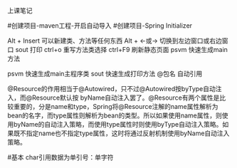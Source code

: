 上课笔记

#创建项目-maven工程-开启自动导入
#创建项目-Spring Initializer

Alt + Insert 	可以新建类、方法等任何东西
Alt + ←或→ 	切换到左边窗口或右边窗口
sout  打印
ctrl+o   重写方法类选择
ctrl+F9  刷新静态页面
psvm    快速生成main方法

psvm  快速生成main主程序类
sout 快速生成打印方法
@包名   自动引用

@Resource的作用相当于@Autowired，只不过@Autowired按byType自动注入，而@Resource默认按  byName自动注入罢了。@Resource有两个属性是比较重要的，分是name和type，Spring将@Resource注解的name属性解析为bean的名字，而type属性则解析为bean的类型。所以如果使用name属性，则使用byName的自动注入策略，而使用type属性时则使用byType自动注入策略。如果既不指定name也不指定type属性，这时将通过反射机制使用byName自动注入策略。

#基本
char引用数据为单引号：单字符